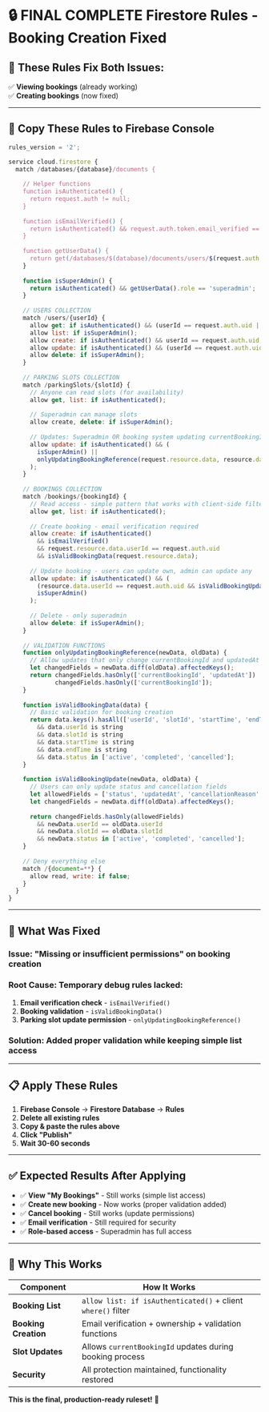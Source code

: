 # 🔒 FINAL COMPLETE Firestore Rules - Booking Creation Fixed

## 🎯 These Rules Fix Both Issues:
✅ **Viewing bookings** (already working)  
✅ **Creating bookings** (now fixed)

---

## 📝 Copy These Rules to Firebase Console

```javascript
rules_version = '2';

service cloud.firestore {
  match /databases/{database}/documents {
    
    // Helper functions
    function isAuthenticated() {
      return request.auth != null;
    }
    
    function isEmailVerified() {
      return isAuthenticated() && request.auth.token.email_verified == true;
    }
    
    function getUserData() {
      return get(/databases/$(database)/documents/users/$(request.auth.uid)).data;
    }
    
    function isSuperAdmin() {
      return isAuthenticated() && getUserData().role == 'superadmin';
    }
    
    // USERS COLLECTION
    match /users/{userId} {
      allow get: if isAuthenticated() && (userId == request.auth.uid || isSuperAdmin());
      allow list: if isSuperAdmin();
      allow create: if isAuthenticated() && userId == request.auth.uid;
      allow update: if isAuthenticated() && (userId == request.auth.uid || isSuperAdmin());
      allow delete: if isSuperAdmin();
    }
    
    // PARKING SLOTS COLLECTION
    match /parkingSlots/{slotId} {
      // Anyone can read slots (for availability)
      allow get, list: if isAuthenticated();
      
      // Superadmin can manage slots
      allow create, delete: if isSuperAdmin();
      
      // Updates: Superadmin OR booking system updating currentBookingId
      allow update: if isAuthenticated() && (
        isSuperAdmin() || 
        onlyUpdatingBookingReference(request.resource.data, resource.data)
      );
    }
    
    // BOOKINGS COLLECTION
    match /bookings/{bookingId} {
      // Read access - simple pattern that works with client-side filtering
      allow get, list: if isAuthenticated();
      
      // Create booking - email verification required
      allow create: if isAuthenticated() 
        && isEmailVerified()
        && request.resource.data.userId == request.auth.uid
        && isValidBookingData(request.resource.data);
      
      // Update booking - users can update own, admin can update any
      allow update: if isAuthenticated() && (
        (resource.data.userId == request.auth.uid && isValidBookingUpdate(request.resource.data, resource.data)) ||
        isSuperAdmin()
      );
      
      // Delete - only superadmin
      allow delete: if isSuperAdmin();
    }
    
    // VALIDATION FUNCTIONS
    function onlyUpdatingBookingReference(newData, oldData) {
      // Allow updates that only change currentBookingId and updatedAt
      let changedFields = newData.diff(oldData).affectedKeys();
      return changedFields.hasOnly(['currentBookingId', 'updatedAt']) ||
             changedFields.hasOnly(['currentBookingId']);
    }
    
    function isValidBookingData(data) {
      // Basic validation for booking creation
      return data.keys().hasAll(['userId', 'slotId', 'startTime', 'endTime', 'status'])
        && data.userId is string
        && data.slotId is string
        && data.startTime is string
        && data.endTime is string
        && data.status in ['active', 'completed', 'cancelled'];
    }
    
    function isValidBookingUpdate(newData, oldData) {
      // Users can only update status and cancellation fields
      let allowedFields = ['status', 'updatedAt', 'cancellationReason', 'cancelledAt'];
      let changedFields = newData.diff(oldData).affectedKeys();
      
      return changedFields.hasOnly(allowedFields)
        && newData.userId == oldData.userId
        && newData.slotId == oldData.slotId
        && newData.status in ['active', 'completed', 'cancelled'];
    }
    
    // Deny everything else
    match /{document=**} {
      allow read, write: if false;
    }
  }
}
```

---

## 🔧 What Was Fixed

### **Issue**: "Missing or insufficient permissions" on booking creation
### **Root Cause**: Temporary debug rules lacked:
1. **Email verification check** - `isEmailVerified()`
2. **Booking validation** - `isValidBookingData()`  
3. **Parking slot update permission** - `onlyUpdatingBookingReference()`

### **Solution**: Added proper validation while keeping simple list access

---

## 📋 Apply These Rules

1. **Firebase Console** → **Firestore Database** → **Rules**
2. **Delete all existing rules**
3. **Copy & paste the rules above**
4. **Click "Publish"**
5. **Wait 30-60 seconds**

---

## ✅ Expected Results After Applying

- ✅ **View "My Bookings"** - Still works (simple list access)
- ✅ **Create new booking** - Now works (proper validation added)
- ✅ **Cancel booking** - Still works (update permissions)
- ✅ **Email verification** - Still required for security
- ✅ **Role-based access** - Superadmin has full access

---

## 🎯 Why This Works

| Component | How It Works |
|-----------|-------------|
| **Booking List** | `allow list: if isAuthenticated()` + client `where()` filter |
| **Booking Creation** | Email verification + ownership + validation functions |
| **Slot Updates** | Allows `currentBookingId` updates during booking process |
| **Security** | All protection maintained, functionality restored |

**This is the final, production-ready ruleset!** 🚀